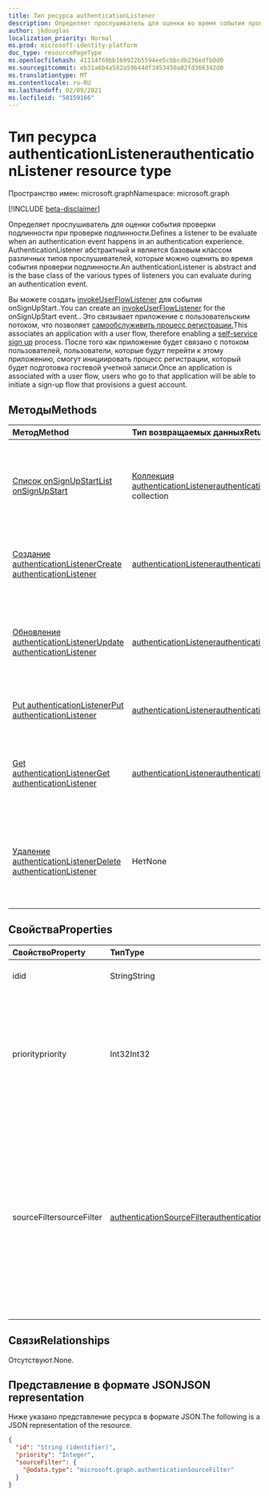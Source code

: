 ```yaml
---
title: Тип ресурса authenticationListener
description: Определяет прослушиватель для оценки во время события проверки подлинности.
author: jkdouglas
localization_priority: Normal
ms.prod: microsoft-identity-platform
doc_type: resourcePageType
ms.openlocfilehash: 41114f69bb169922b5594ee5cbbcdb236edfb0d0
ms.sourcegitcommit: eb31a6b4a582a59b44df3453450a82fd366342d0
ms.translationtype: MT
ms.contentlocale: ru-RU
ms.lasthandoff: 02/09/2021
ms.locfileid: "50159166"
---
```

# <a name="authenticationlistener-resource-type"></a><span data-ttu-id="93366-103">Тип ресурса authenticationListener</span><span class="sxs-lookup"><span data-stu-id="93366-103">authenticationListener resource type</span></span>

<span data-ttu-id="93366-104">Пространство имен: microsoft.graph</span><span class="sxs-lookup"><span data-stu-id="93366-104">Namespace: microsoft.graph</span></span>

[!INCLUDE [beta-disclaimer](../../includes/beta-disclaimer.md)]

<span data-ttu-id="93366-105">Определяет прослушиватель для оценки события проверки подлинности при проверке подлинности.</span><span class="sxs-lookup"><span data-stu-id="93366-105">Defines a listener to be evaluate when an authentication event happens in an authentication experience.</span></span> <span data-ttu-id="93366-106">AuthenticationListener абстрактный и является базовым классом различных типов прослушивателей, которые можно оценить во время события проверки подлинности.</span><span class="sxs-lookup"><span data-stu-id="93366-106">An authenticationListener is abstract and is the base class of the various types of listeners you can evaluate during an authentication event.</span></span> 

<span data-ttu-id="93366-107">Вы можете создать [invokeUserFlowListener](../resources/invokeuserflowlistener.md) для события onSignUpStart..</span><span class="sxs-lookup"><span data-stu-id="93366-107">You can create an [invokeUserFlowListener](../resources/invokeuserflowlistener.md) for the onSignUpStart event..</span></span> <span data-ttu-id="93366-108">Это связывает приложение с пользовательским потоком, что позволяет [самообслуживить процесс регистрации.](https://docs.microsoft.com/azure/active-directory/external-identities/self-service-sign-up-overview)</span><span class="sxs-lookup"><span data-stu-id="93366-108">This associates an application with a user flow, therefore enabling a [self-service sign up](https://docs.microsoft.com/azure/active-directory/external-identities/self-service-sign-up-overview) process.</span></span> <span data-ttu-id="93366-109">После того как приложение будет связано с потоком пользователей, пользователи, которые будут перейти к этому приложению, смогут инициировать процесс регистрации, который будет подготовка гостевой учетной записи.</span><span class="sxs-lookup"><span data-stu-id="93366-109">Once an application is associated with a user flow, users who go to that application will be able to initiate a sign-up flow that provisions a guest account.</span></span>

## <a name="methods"></a><span data-ttu-id="93366-110">Методы</span><span class="sxs-lookup"><span data-stu-id="93366-110">Methods</span></span>

|<span data-ttu-id="93366-111">Метод</span><span class="sxs-lookup"><span data-stu-id="93366-111">Method</span></span>|<span data-ttu-id="93366-112">Тип возвращаемых данных</span><span class="sxs-lookup"><span data-stu-id="93366-112">Return type</span></span>|<span data-ttu-id="93366-113">Описание</span><span class="sxs-lookup"><span data-stu-id="93366-113">Description</span></span>|
|:---|:---|:---|
|[<span data-ttu-id="93366-114">Список onSignUpStart</span><span class="sxs-lookup"><span data-stu-id="93366-114">List onSignUpStart</span></span>](../api/authenticationeventspolicy-list-onsignupstart.md)|<span data-ttu-id="93366-115">[Коллекция authenticationListener](../resources/authenticationlistener.md)</span><span class="sxs-lookup"><span data-stu-id="93366-115">[authenticationListener](../resources/authenticationlistener.md) collection</span></span>|<span data-ttu-id="93366-116">Получите коллекцию ресурсов authenticationListener, поддерживаемых событием onSignupStart.</span><span class="sxs-lookup"><span data-stu-id="93366-116">Get the collection of authenticationListener resources supported by the onSignupStart event.</span></span>|
|[<span data-ttu-id="93366-117">Создание authenticationListener</span><span class="sxs-lookup"><span data-stu-id="93366-117">Create authenticationListener</span></span>](../api/authenticationeventspolicy-post-onsignupstart.md)|[<span data-ttu-id="93366-118">authenticationListener</span><span class="sxs-lookup"><span data-stu-id="93366-118">authenticationListener</span></span>](../resources/authenticationlistener.md)|<span data-ttu-id="93366-119">Создайте новый объект authenticationListener для события onSignupStart.</span><span class="sxs-lookup"><span data-stu-id="93366-119">Create a new authenticationListener object for the onSignupStart event.</span></span>|
|[<span data-ttu-id="93366-120">Обновление authenticationListener</span><span class="sxs-lookup"><span data-stu-id="93366-120">Update authenticationListener</span></span>](../api/authenticationlistener-update.md)|[<span data-ttu-id="93366-121">authenticationListener</span><span class="sxs-lookup"><span data-stu-id="93366-121">authenticationListener</span></span>](../resources/authenticationlistener.md)|<span data-ttu-id="93366-122">Обновите указанный прослушиватель, определенный для события onSignupStart в конвейере проверки подлинности.</span><span class="sxs-lookup"><span data-stu-id="93366-122">Update the specified listener defined for the onSignupStart event in the authentication pipeline.</span></span>|
|[<span data-ttu-id="93366-123">Put authenticationListener</span><span class="sxs-lookup"><span data-stu-id="93366-123">Put authenticationListener</span></span>](../api/authenticationlistener-put.md)|[<span data-ttu-id="93366-124">authenticationListener</span><span class="sxs-lookup"><span data-stu-id="93366-124">authenticationListener</span></span>](../resources/authenticationlistener.md)|<span data-ttu-id="93366-125">Замените свойства объекта authenticationListener.</span><span class="sxs-lookup"><span data-stu-id="93366-125">Replace the properties of an authenticationListener object.</span></span>|
|[<span data-ttu-id="93366-126">Get authenticationListener</span><span class="sxs-lookup"><span data-stu-id="93366-126">Get authenticationListener</span></span>](../api/authenticationlistener-get.md)|[<span data-ttu-id="93366-127">authenticationListener</span><span class="sxs-lookup"><span data-stu-id="93366-127">authenticationListener</span></span>](../resources/authenticationlistener.md)|<span data-ttu-id="93366-128">Получите указанный прослушиватель, определенный для события onSignupStart в конвейере проверки подлинности.</span><span class="sxs-lookup"><span data-stu-id="93366-128">Get the specified listener defined for the onSignupStart event in the authentication pipeline.</span></span>|
|[<span data-ttu-id="93366-129">Удаление authenticationListener</span><span class="sxs-lookup"><span data-stu-id="93366-129">Delete authenticationListener</span></span>](../api/authenticationlistener-delete.md)|<span data-ttu-id="93366-130">Нет</span><span class="sxs-lookup"><span data-stu-id="93366-130">None</span></span>|<span data-ttu-id="93366-131">Удалите указанный прослушиватель, определенный для события onSignupStart в конвейере проверки подлинности.</span><span class="sxs-lookup"><span data-stu-id="93366-131">Delete the specified listener defined for the onSignupStart event in the authentication pipeline.</span></span>|

## <a name="properties"></a><span data-ttu-id="93366-132">Свойства</span><span class="sxs-lookup"><span data-stu-id="93366-132">Properties</span></span>

|<span data-ttu-id="93366-133">Свойство</span><span class="sxs-lookup"><span data-stu-id="93366-133">Property</span></span>|<span data-ttu-id="93366-134">Тип</span><span class="sxs-lookup"><span data-stu-id="93366-134">Type</span></span>|<span data-ttu-id="93366-135">Описание</span><span class="sxs-lookup"><span data-stu-id="93366-135">Description</span></span>|
|:---|:---|:---|
|<span data-ttu-id="93366-136">id</span><span class="sxs-lookup"><span data-stu-id="93366-136">id</span></span>|<span data-ttu-id="93366-137">String</span><span class="sxs-lookup"><span data-stu-id="93366-137">String</span></span>|<span data-ttu-id="93366-138">Идентификатор действия.</span><span class="sxs-lookup"><span data-stu-id="93366-138">The identifier of the action.</span></span>|
|<span data-ttu-id="93366-139">priority</span><span class="sxs-lookup"><span data-stu-id="93366-139">priority</span></span>|<span data-ttu-id="93366-140">Int32</span><span class="sxs-lookup"><span data-stu-id="93366-140">Int32</span></span>|<span data-ttu-id="93366-141">Приоритет прослушиватель.</span><span class="sxs-lookup"><span data-stu-id="93366-141">The priority of the listener.</span></span> <span data-ttu-id="93366-142">Определяет порядок оценки, если событие имеет несколько прослушивателей.</span><span class="sxs-lookup"><span data-stu-id="93366-142">Determines the order of evaluation when an event has multiple listeners.</span></span> <span data-ttu-id="93366-143">Приоритет оценивается от низкого до высокого.</span><span class="sxs-lookup"><span data-stu-id="93366-143">The priority is evaluated from low to high.</span></span>|
|<span data-ttu-id="93366-144">sourceFilter</span><span class="sxs-lookup"><span data-stu-id="93366-144">sourceFilter</span></span>|[<span data-ttu-id="93366-145">authenticationSourceFilter</span><span class="sxs-lookup"><span data-stu-id="93366-145">authenticationSourceFilter</span></span>](../resources/authenticationsourcefilter.md)|<span data-ttu-id="93366-146">Фильтрация на основе источника проверки подлинности, используемого для определения того, оценивается ли прослушиватель.</span><span class="sxs-lookup"><span data-stu-id="93366-146">Filter based on the source of the authentication that is used to determine whether the listener is evaluated.</span></span> <span data-ttu-id="93366-147">В настоящее время это ограничение ограничено оценками, основанными на приложении, в которое пользователь проходит проверку подлинности.</span><span class="sxs-lookup"><span data-stu-id="93366-147">This is currently limited to evaluations based on application the user is authenticating to.</span></span>|

## <a name="relationships"></a><span data-ttu-id="93366-148">Связи</span><span class="sxs-lookup"><span data-stu-id="93366-148">Relationships</span></span>

<span data-ttu-id="93366-149">Отсутствуют.</span><span class="sxs-lookup"><span data-stu-id="93366-149">None.</span></span>

## <a name="json-representation"></a><span data-ttu-id="93366-150">Представление в формате JSON</span><span class="sxs-lookup"><span data-stu-id="93366-150">JSON representation</span></span>

<span data-ttu-id="93366-151">Ниже указано представление ресурса в формате JSON.</span><span class="sxs-lookup"><span data-stu-id="93366-151">The following is a JSON representation of the resource.</span></span>
<!-- {
  "blockType": "resource",
  "keyProperty": "id",
  "@odata.type": "microsoft.graph.authenticationListener",
  "openType": false
}
-->

``` json
{
  "id": "String (identifier)",
  "priority": "Integer",
  "sourceFilter": {
    "@odata.type": "microsoft.graph.authenticationSourceFilter"
  }
}
```
